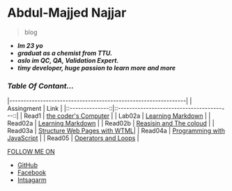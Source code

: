 # Abdul-Majjed Najjar 
 
 >blog 
 
- ***Im 23 yo***
-  ***graduat as a chemist from TTU.***
- ***aslo im QC, QA, Validation Expert.***
- ***timy developer, huge  passion to learn more and more***

### *Table Of Contant...*

|---------------------------------------------------------------|
|     Assingment   |              Link                          |
|::--------------::|::----------------------------------------::|
|     Read1        | [the coder's Computer](read01.md)          |
|     Lab02a       | [Learning Markdown](lab02a.md)             |
|     Read02a      | [Learning Markdown](read02a.md)            |
|     Read02b      | [Reasisin and The coloud](read02b.md)      |
|     Read03a      | [Structure Web Pages with WTML](read03a.md)|
|     Read04a      | [Programming with JavaScript](read04a.md)  |
|     Read05       | [Operators and Loops](read05.md)          \|

 [FOLLOW ME ON]()
 
- [GitHub](https://github.com/abdulmajjed)
- [Facebook](https://www.facebook.com/majjed10)
- [Intsagarm](https://www.instagram.com/abdulmajjed_/?fbclid=IwAR0iYuMTYAAh4irZvk7A1CeRxXAmVLsX0IIQLJF_1OmyfT7FJ9_fohajNEs)
